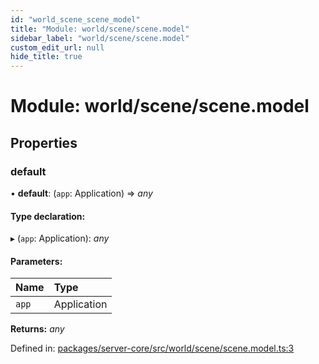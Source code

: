 ```yaml
---
id: "world_scene_scene_model"
title: "Module: world/scene/scene.model"
sidebar_label: "world/scene/scene.model"
custom_edit_url: null
hide_title: true
---
```


# Module: world/scene/scene.model

## Properties

### default

• **default**: (`app`: Application) => *any*

#### Type declaration:

▸ (`app`: Application): *any*

#### Parameters:

Name | Type |
:------ | :------ |
`app` | Application |

**Returns:** *any*

Defined in: [packages/server-core/src/world/scene/scene.model.ts:3](https://github.com/xr3ngine/xr3ngine/blob/716a06460/packages/server-core/src/world/scene/scene.model.ts#L3)

